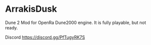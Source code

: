 # ArrakisDusk
Dune 2 Mod for OpenRa Dune2000 engine. It is fully playable, but not ready.


Discord  https://discord.gg/PfTugyRK7S
